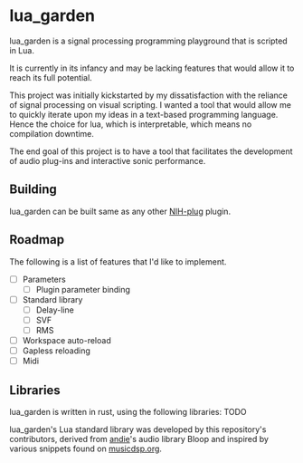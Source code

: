 # lua_garden

lua_garden is a signal processing programming playground that is scripted in Lua.

It is currently in its infancy and may be lacking features that would allow it to reach its full potential.

This project was initially kickstarted by my dissatisfaction with the reliance of signal processing on visual scripting. I wanted a tool that would allow me to quickly iterate upon my ideas in a text-based programming language. Hence the choice for lua, which is interpretable, which means no compilation downtime.

The end goal of this project is to have a tool that facilitates the development of audio plug-ins and interactive sonic performance.

## Building

lua_garden can be built same as any other [NIH-plug](https://github.com/robbert-vdh/nih-plug?tab=readme-ov-file#building) plugin.

## Roadmap

The following is a list of features that I'd like to implement.

- [ ] Parameters
  - [ ] Plugin parameter binding

- [ ] Standard library
  - [ ] Delay-line
  - [ ] SVF
  - [ ] RMS

- [ ] Workspace auto-reload
- [ ] Gapless reloading
- [ ] Midi

## Libraries

lua_garden is written in rust, using the following libraries:
TODO

lua_garden's Lua standard library was developed by this repository's contributors, derived from [andie](https://stupidplusplus.itch.io/andie)'s audio library Bloop and inspired by various snippets found on [musicdsp.org](https://www.musicdsp.org).